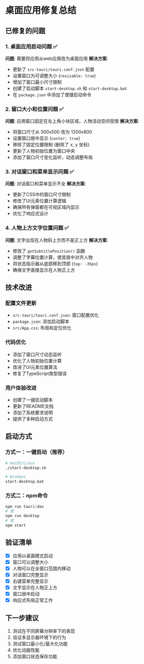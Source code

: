 # 桌面应用修复总结

## 已修复的问题

### 1. 桌面应用启动问题 ✅
**问题**: 需要将应用从web应用改为桌面应用
**解决方案**:
- 更新了 `src-tauri/tauri.conf.json` 配置
- 设置窗口为可调整大小 (`resizable: true`)
- 增加了窗口最小尺寸限制
- 创建了启动脚本 `start-desktop.sh` 和 `start-desktop.bat`
- 在 `package.json` 中添加了便捷启动命令

### 2. 窗口大小和位置问题 ✅
**问题**: 应用窗口固定在左上角小块区域，人物活动空间受限
**解决方案**:
- 将窗口尺寸从 500x500 改为 1200x800
- 设置窗口居中显示 (`center: true`)
- 移除了固定位置限制 (删除了 x, y 坐标)
- 更新了人物初始位置为窗口中央
- 添加了窗口尺寸变化监听，动态调整布局

### 3. 对话窗口和菜单显示问题 ✅
**问题**: 对话窗口和菜单显示不全
**解决方案**:
- 更新了CSS中的窗口尺寸限制
- 修改了UI元素位置计算逻辑
- 确保所有弹窗都在可视区域内显示
- 优化了响应式设计

### 4. 人物上方文字位置问题 ✅
**问题**: 文字出现在人物斜上方而不是正上方
**解决方案**:
- 修改了 `getSubtitlePosition()` 函数
- 调整了字幕位置计算，使其居中对齐人物
- 将状态指示器从底部移到顶部 (`top: -35px`)
- 确保文字直接显示在人物正上方

## 技术改进

### 配置文件更新
- `src-tauri/tauri.conf.json`: 窗口配置优化
- `package.json`: 添加启动脚本
- `src/App.css`: 布局和定位优化

### 代码优化
- 添加了窗口尺寸动态监听
- 优化了人物初始位置计算
- 改进了UI元素位置算法
- 修复了TypeScript类型错误

### 用户体验改进
- 创建了一键启动脚本
- 更新了README文档
- 添加了系统要求说明
- 提供了多种启动方式

## 启动方式

### 方式一：一键启动（推荐）
```bash
# macOS/Linux
./start-desktop.sh

# Windows
start-desktop.bat
```

### 方式二：npm命令
```bash
npm run tauri:dev
# 或
npm run desktop
# 或
npm start
```

## 验证清单

- [x] 应用以桌面模式启动
- [x] 窗口可以调整大小
- [x] 人物可以在全窗口范围内移动
- [x] 对话窗口完整显示
- [x] 右键菜单完整显示
- [x] 文字显示在人物正上方
- [x] 窗口居中启动
- [x] 响应式布局正常工作

## 下一步建议

1. 测试在不同屏幕分辨率下的表现
2. 验证多显示器环境下的行为
3. 测试窗口最小化/最大化功能
4. 优化动画性能
5. 添加窗口状态保存功能